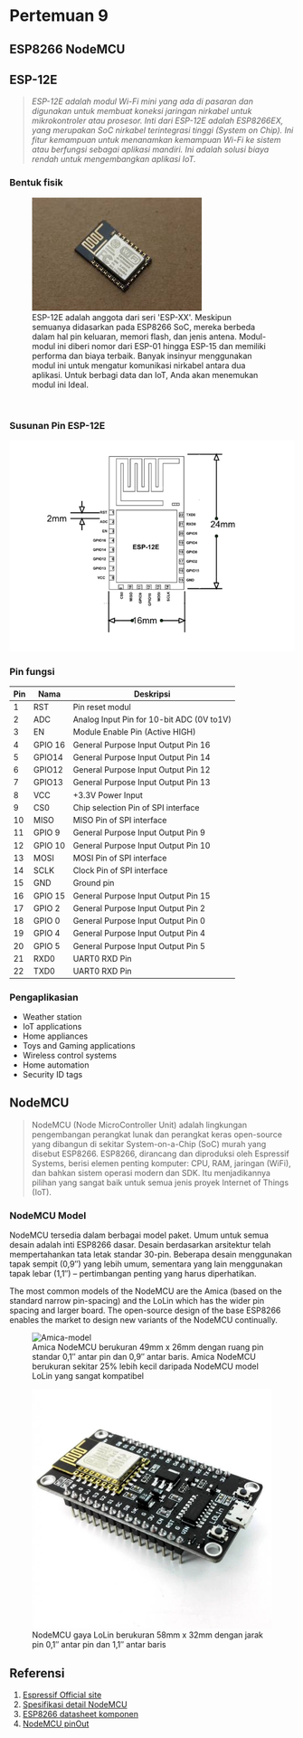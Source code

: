 # Pertemuan 9

<h2>ESP8266 NodeMCU</h2>

<h2>ESP-12E</h2>

<blockquote><i>ESP-12E adalah modul Wi-Fi mini yang ada di pasaran dan digunakan untuk membuat koneksi jaringan nirkabel untuk mikrokontroler atau prosesor. Inti dari ESP-12E adalah ESP8266EX, yang merupakan SoC nirkabel terintegrasi tinggi (System on Chip). Ini fitur kemampuan untuk menanamkan kemampuan Wi-Fi ke sistem atau berfungsi sebagai aplikasi mandiri. Ini adalah solusi biaya rendah untuk mengembangkan aplikasi IoT.</i></blockquote>

<h3>Bentuk fisik</h3>
<figure>
	<img src="esp-12-e2015.jpg" alt="gambar-esp-12e">
	<figcaption>ESP-12E adalah anggota dari seri 'ESP-XX'. Meskipun semuanya didasarkan pada ESP8266 SoC, mereka berbeda dalam hal pin keluaran, memori flash, dan jenis antena. Modul-modul ini diberi nomor dari ESP-01 hingga ESP-15 dan memiliki performa dan biaya terbaik. Banyak insinyur menggunakan modul ini untuk mengatur komunikasi nirkabel antara dua aplikasi. Untuk berbagi data dan IoT, Anda akan menemukan modul ini Ideal.</figcaption>
</figure>
<br>

<h3>Susunan Pin ESP-12E</h3>
<img src="ESP12E-Dimensions.png" alt="ESP12E-Pin">
<br>

<h3>Pin fungsi</h3>
<table>
	<thead>
		<tr>
			<th>Pin</th>
			<th>Nama</th>
			<th>Deskripsi</th>
		</tr>
	</thead>
	<tbody>
		<tr>
			<td>1</td>
			<td>RST</td>
			<td>Pin reset modul</td>
		</tr>
		<tr>
			<td>2</td>
			<td>ADC</td>
			<td>Analog Input Pin for 10-bit ADC (0V to1V)</td>
		</tr>
		<tr>
			<td>3</td>
			<td>EN</td>
			<td>Module Enable Pin (Active HIGH)</td>
		</tr>
		<tr>
			<td>4</td>
			<td>GPIO 16</td>
			<td>General Purpose Input Output Pin 16</td>
		</tr>
		<tr>
			<td>5</td>
			<td>GPIO14</td>
			<td>General Purpose Input Output Pin 14</td>
		</tr>
		<tr>
			<td>6</td>
			<td>GPIO12</td>
			<td>General Purpose Input Output Pin 12</td>
		</tr>
		<tr>
			<td>7</td>
			<td>GPIO13</td>
			<td>General Purpose Input Output Pin 13</td>
		</tr>
		<tr>
			<td>8</td>
			<td>VCC</td>
			<td>+3.3V Power Input</td>
		</tr>
		<tr>
			<td>9</td>
			<td>CS0</td>
			<td>Chip selection Pin of SPI interface</td>
		</tr>
		<tr>
			<td>10</td>
			<td>MISO</td>
			<td>MISO Pin of SPI interface</td>
		</tr>
		<tr>
			<td>11</td>
			<td>GPIO 9</td>
			<td>General Purpose Input Output Pin 9</td>
		</tr>
		<tr>
			<td>12</td>
			<td>GPIO 10</td>
			<td>General Purpose Input Output Pin 10</td>
		</tr>
		<tr>
			<td>13</td>
			<td>MOSI</td>
			<td>MOSI Pin of SPI interface</td>
		</tr>
		<tr>
			<td>14</td>
			<td>SCLK</td>
			<td>Clock Pin of SPI interface</td>
		</tr>
		<tr>
			<td>15</td>
			<td>GND</td>
			<td>Ground pin</td>
		</tr>
		<tr>
			<td>16</td>
			<td>GPIO 15</td>
			<td>General Purpose Input Output Pin 15</td>
		</tr>
		<tr>
			<td>17</td>
			<td>GPIO 2</td>
			<td>General Purpose Input Output Pin 2</td>
		</tr>
		<tr>
			<td>18</td>
			<td>GPIO 0</td>
			<td>General Purpose Input Output Pin  0</td>
		</tr>
		<tr>
			<td>19</td>
			<td>GPIO 4</td>
			<td>General Purpose Input Output Pin  4</td>
		</tr>
		<tr>
			<td>20</td>
			<td>GPIO 5</td>
			<td>General Purpose Input Output Pin  5</td>
		</tr>
		<tr>
			<td>21</td>
			<td>RXD0</td>
			<td>UART0 RXD Pin</td>
		</tr>
		<tr>
			<td>22</td>
			<td>TXD0</td>
			<td>UART0 RXD Pin</td>
		</tr>
	</tbody>
</table>

<h3>Pengaplikasian</h3>
<ul>
	<li>Weather station</li>
	<li>IoT applications</li>
	<li>Home appliances</li>
	<li>Toys and Gaming applications</li>
	<li>Wireless control systems</li>
	<li>Home automation</li>
	<li>Security ID tags</li>
</ul>


<h2>NodeMCU</h2>

<blockquote>NodeMCU (Node MicroController Unit) adalah lingkungan pengembangan perangkat lunak dan perangkat keras open-source yang dibangun di sekitar System-on-a-Chip (SoC) murah yang disebut ESP8266. ESP8266, dirancang dan diproduksi oleh Espressif Systems, berisi elemen penting komputer: CPU, RAM, jaringan (WiFi), dan bahkan sistem operasi modern dan SDK. Itu menjadikannya pilihan yang sangat baik untuk semua jenis proyek Internet of Things (IoT).</blockquote>

<h3>NodeMCU Model</h3>
<p>NodeMCU tersedia dalam berbagai model paket. Umum untuk semua desain adalah inti ESP8266 dasar. Desain berdasarkan arsitektur telah mempertahankan tata letak standar 30-pin. Beberapa desain menggunakan tapak sempit (0,9″) yang lebih umum, sementara yang lain menggunakan tapak lebar (1,1″) – pertimbangan penting yang harus diperhatikan.</p>

<p>The most common models of the NodeMCU are the Amica (based on the standard narrow pin-spacing) and the LoLin which has the wider pin spacing and larger board. The open-source design of the base ESP8266 enables the market to design new variants of the NodeMCU continually.</p>

<figure>
	<img src="NodeMCU-V3-Amica.png" alt="Amica-model">
	<figcaption>Amica NodeMCU berukuran 49mm x 26mm dengan ruang pin standar 0,1″ antar pin dan 0,9″ antar baris. Amica NodeMCU berukuran sekitar 25% lebih kecil daripada NodeMCU model LoLin yang sangat kompatibel</figcaption>
</figure>
<figure>
	<img src="NodeMCU-V3-Lolin.png" alt="Lolin-model">
	<figcaption>NodeMCU gaya LoLin berukuran 58mm x 32mm dengan jarak pin 0,1″ antar pin dan 1,1″ antar baris</figcaption>
</figure>

<h2>Referensi</h2>

<ol>
	<li><a href="https://www.esp8266.com/wiki/doku.php?id=start">Espressif Official site</a></li>
	<li><a href="https://www.make-it.ca/nodemcu-details-specifications/">Spesifikasi detail NodeMCU</a></li>
	<li><a href="https://components101.com/wireless/esp12e-pinout-datasheet">ESP8266 datasheet komponen</a></li>
	<li><a href="https://randomnerdtutorials.com/esp8266-pinout-reference-gpios/">NodeMCU pinOut</a></li>
</ol>



